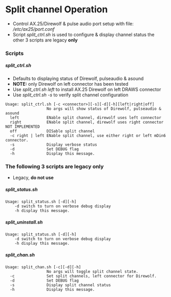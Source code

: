# Split channel Operation

* Control AX.25/Direwolf & pulse audio port setup with file: _/etc/ax25/port.conf_
* Script _split_ctrl.sh_ is used to configure & display channel status the other 3 scripts are legacy **only**

### Scripts

##### split_ctrl.sh
* Defaults to displaying status of Direwolf, pulseaudio & asound
* **NOTE:** only Direwolf on left connector has been tested
* Use _split_ctrl.sh left_ to install AX.25 Direwolf on left DRAWS connector
* Use _split_ctrl.sh -s_ to verify split channel configuration

```
Usage: split_ctrl.sh [-c <connector>][-s][-d][-h][left|right|off]
                  No args will show status of Direwolf, pulseaudio & asound
  left            ENable split channel, direwolf uses left connector
  right           ENable split channel, direwolf uses right connector NOT IMPLEMENTED
  off             DISable split channel
  -c right | left ENable split channel, use either right or left mDin6 connector.
  -s              Display verbose status
  -d              Set DEBUG flag
  -h              Display this message.
```

### The following 3 scripts are legacy only

* Legacy, **do not use**

##### split_status.sh
```
Usage: split_status.sh [-d][-h]
    -d switch to turn on verbose debug display
    -h display this message.
```

##### split_uninstall.sh
```
Usage: split_status.sh [-d][-h]
    -d switch to turn on verbose debug display
    -h display this message.
```

##### split_chan.sh

```
Usage: split_chan.sh [-c][-d][-h]
                  No args will toggle split channel state.
  -c              Set split channels, left connector for Direwolf.
  -d              Set DEBUG flag
  -s              Display split channel status
  -h              Display this message.
```

